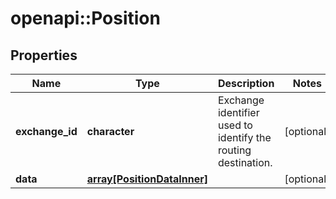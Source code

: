 # openapi::Position


## Properties
Name | Type | Description | Notes
------------ | ------------- | ------------- | -------------
**exchange_id** | **character** | Exchange identifier used to identify the routing destination. | [optional] 
**data** | [**array[PositionDataInner]**](Position_data_inner.md) |  | [optional] 


